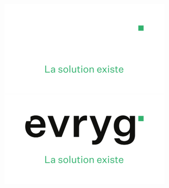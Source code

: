 ![evryg](../evryg-logo-light.svg#gh-dark-mode-only)
![evryg](../evryg-logo-dark.svg#gh-light-mode-only)
